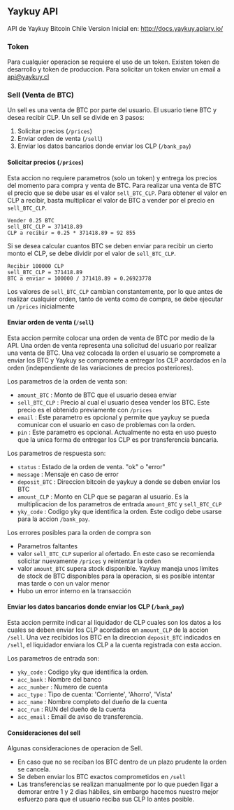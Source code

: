 ## Yaykuy API

API de Yaykuy Bitcoin Chile
Version Inicial en: http://docs.yaykuy.apiary.io/

### Token
Para cualquier operacion se requiere el uso de un token. Existen token de desarrollo y token de produccion. Para solicitar un token enviar un email a api@yaykuy.cl

### Sell (Venta de BTC)
Un sell es una venta de BTC por parte del usuario. El usuario tiene BTC y desea recibir CLP. Un sell se divide en 3 pasos:

1. Solicitar precios (`/prices`)
2. Enviar orden de venta (`/sell`)
3. Enviar los datos bancarios donde enviar los CLP (`/bank_pay`)

#### Solicitar precios (`/prices`)
Esta accion no requiere parametros (solo un token) y entrega los precios del momento para compra y venta de BTC. Para realizar una
venta de BTC el precio que se debe usar es el valor `sell_BTC_CLP`.
Para obtener el valor en CLP a recibir, basta multiplicar el valor de BTC a vender por el precio en `sell_BTC_CLP`. 

```
Vender 0.25 BTC
sell_BTC_CLP = 371418.89 
CLP a recibir = 0.25 * 371418.89 = 92 855
```

Si se desea calcular cuantos BTC se deben enviar para recibir un cierto monto el CLP, se debe dividir por el valor de `sell_BTC_CLP`.
```
Recibir 100000 CLP
sell_BTC_CLP = 371418.89 
BTC a enviar = 100000 / 371418.89 = 0.26923778
```

Los valores de `sell_BTC_CLP` cambian constantemente, por lo que antes de realizar cualquier orden, tanto de venta como de compra, se debe ejecutar un `/prices` inicialmente

#### Enviar orden de venta (`/sell`)
Esta accion permite colocar una orden de venta de BTC por medio de la
API. Una orden de venta representa una solicitud del usuario por realizar una venta de BTC. Una vez colocada la orden el usuario se compromete a enviar los BTC y Yaykuy se compromete a entregar los CLP acordados en la orden (independiente de las variaciones de precios posteriores).

Los parametros de la orden de venta son:
- `amount_BTC`   : Monto de BTC que el usuario desea enviar
- `sell_BTC_CLP` : Precio al cual el usuario desea vender los BTC. Este precio es el obtenido previamente con `/prices`
- `email`		 : Este parametro es opcional y permite que yaykuy se pueda comunicar con el usuario en caso de problemas con la orden.
- `pin`			 : Este parametro es opcional. Actualmente no esta en uso puesto que la unica forma de entregar los CLP es por transferencia bancaria. 

Los parametros de respuesta son:
- `status`         : Estado de la orden de venta. "ok" o "error"
- `message`        : Mensaje en caso de error
- `deposit_BTC`    : Direccion bitcoin de yaykuy a donde se deben enviar los BTC
- `amount_CLP`     : Monto en CLP que se pagaran al usuario. Es la multiplicacion de los parametros de entrada `amount_BTC` y `sell_BTC_CLP`
- `yky_code`       : Codigo yky que identifica la orden. Este codigo debe usarse para la accion `/bank_pay`.

Los errores posibles para la orden de compra son
- Parametros faltantes
- valor `sell_BTC_CLP` superior al ofertado. En este caso se recomienda solicitar nuevamente `/prices` y reintentar la orden
- valor `amount_BTC` supera stock disponible. Yaykuy maneja unos limites de stock de BTC disponibles para la operacion, si es posible intentar mas tarde o con un valor menor
- Hubo un error interno en la transacción


#### Enviar los datos bancarios donde enviar los CLP (`/bank_pay`)
Esta accion permite indicar al liquidador de CLP cuales son los datos a los cuales se deben enviar los CLP acordados en `amount_CLP` de la accion `/sell`. Una vez recibidos los BTC en la direccion `deposit_BTC` indicados en `/sell`, el liquidador enviara los CLP a la cuenta registrada con esta accion.

Los parametros de entrada son:

- `yky_code`      : Codigo yky que identifica la orden.
- `acc_bank`      : Nombre del banco 
- `acc_number`    : Numero de cuenta
- `acc_type`      : Tipo de cuenta: 'Corriente', 'Ahorro', 'Vista'
- `acc_name`      : Nombre completo del dueño de la cuenta
- `acc_run`       : RUN del dueño de la cuenta
- `acc_email`     : Email de aviso de transferencia.

#### Consideraciones del sell
Algunas consideraciones de operacion de Sell. 

- En caso que no se reciban los BTC dentro de un plazo prudente la orden se cancela.
- Se deben enviar los BTC exactos comprometidos en `/sell`
- Las transferencias se realizan manualmente por lo que pueden llgar a demorar entre 1 y 2 dias hábiles, sin embargo hacemos nuestro mejor esfuerzo para que el usuario reciba sus CLP lo antes posible.